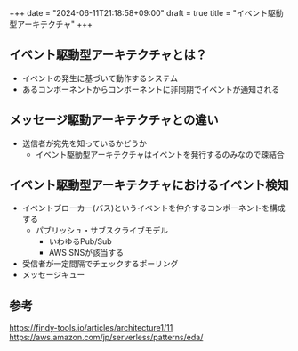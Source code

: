 +++
date = "2024-06-11T21:18:58+09:00"
draft = true
title = "イベント駆動型アーキテクチャ"
+++


## イベント駆動型アーキテクチャとは？

- イベントの発生に基づいて動作するシステム
- あるコンポーネントからコンポーネントに非同期でイベントが通知される

## メッセージ駆動アーキテクチャとの違い

- 送信者が宛先を知っているかどうか
    - イベント駆動型アーキテクチャはイベントを発行するのみなので疎結合

## イベント駆動型アーキテクチャにおけるイベント検知

- イベントブローカー(バス)というイベントを仲介するコンポーネントを構成する
    - パブリッシュ・サブスクライブモデル
        - いわゆるPub/Sub
        - AWS SNSが該当する
- 受信者が一定間隔でチェックするポーリング
- メッセージキュー

## 参考
https://findy-tools.io/articles/architecture1/11
https://aws.amazon.com/jp/serverless/patterns/eda/